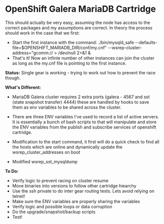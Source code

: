 # OpenShift Galera MariaDB Cartridge

This should actually be very easy, assuming the node has access to the correct packages and my assumptions are correct. In theory the process should work in the case that we first:

- Start the first instance with the command:
	./bin/mysqld_safe --defaults-file=$OPENSHIFT_MARIADB_DIR/conf/my.cnf" --wsrep-cluster-address="gcomm:// > /dev/null 2>&1 & 
- That's it! Now an infinte number of other instances can join the cluster as long as the my.cnf file is pointing to the first instance.

**Status:** Single gear is working - trying to work out how to prevent the race though.

**What's Different:**
- MariaDB Galera cluster requires 2 extra ports (galera - 4567 and sst (state snapshot transfer) 4444) these are handled by hooks to save them as env variables to be shared across the cluster.
- There are three ENV variables I've used to record a list of active servers. It is essentially a bunch of bash scripts to that will manipulate and store the ENV variables from the publish and subscribe services of openshift cartridge.

- Modification to the start command, it first will do a quick check to find all the hosts which are online and dynamically update the wsrep_cluster_addresses on boot
- Modified wsrep_sst_mysqldump

**To Do:**
- Verify logic to prevent racing on cluster resume
- Move binaries into versions to follow other cartridge hiearchy
- Use the ssh private to do inter gear routing tests. Lets avoid relying on telnet!
- Make sure the ENV variables are properly sharing the variables
- Verify logic and possible loops or data corruption
- Do the upgrade/snapshot/backup scripts
- Test!
